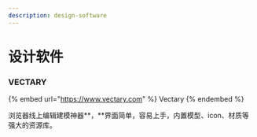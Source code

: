 ```yaml
---
description: design-software
---
```


# 设计软件

### **VECTARY**

{% embed url="https://www.vectary.com" %}
Vectary
{% endembed %}

浏览器线上编辑建模神器**，**界面简单，容易上手，内置模型、icon、材质等强大的资源库。
